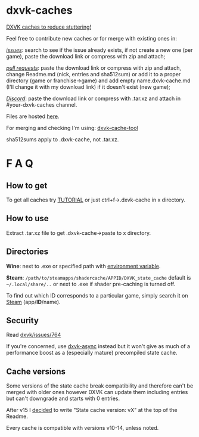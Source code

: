 # dxvk-caches
[DXVK caches to reduce stuttering!](https://github.com/doitsujin/dxvk#state-cache)

Feel free to contribute new caches or for merge with existing ones in:

[_issues_](https://github.com/begin-theadventure/dxvk-caches/issues/): search to see if the issue already exists, if not create a new one (per game), paste the download link or compress with zip and attach;

[_pull requests_](https://github.com/begin-theadventure/dxvk-caches/pulls): paste the download link or compress with zip and attach, change Readme.md (nick, entries and sha512sum) or add it to a proper directory (game or franchise->game) and add empty name.dxvk-cache.md (I'll change it with my download link) if it doesn't exist (new game);

[_Discord_](https://discord.gg/RsYQ4UPwth): paste the download link or compress with .tar.xz and attach in #your-dxvk-caches channel.

Files are hosted [here](https://sam.nl.tab.digital/s/oZRKz5So2B8gbzY).

For merging and checking I'm using: [dxvk-cache-tool](https://github.com/DarkTigrus/dxvk-cache-tool)

sha512sums apply to .dxvk-cache, not .tar.xz.

# F A Q
## How to get
To get all caches try [TUTORIAL](https://github.com/begin-theadventure/get-dxvk-caches/blob/main/script/TUTORIAL.md) or just ctrl+f->.dxvk-cache in x directory.
## How to use
Extract .tar.xz file to get .dxvk-cache->paste to x directory.
## Directories
**Wine**: next to .exe or specified path with [environment variable](https://github.com/doitsujin/dxvk#state-cache).

**Steam**: `/path/to/steamapps/shadercache/APPID/DXVK_state_cache` default is `~/.local/share/..` or next to .exe if shader pre-caching is turned off. 

To find out which ID corresponds to a particular game, simply search it on [Steam](https://store.steampowered.com/search/) (app/**ID**/name).
## Security
Read [dxvk/issues/764](https://github.com/doitsujin/dxvk/issues/764)

If you're concerned, use [dxvk-async](https://github.com/Sporif/dxvk-async) instead but it won't give as much of a performance boost as a (especially mature) precompiled state cache.
## Cache versions
Some versions of the state cache break compatibility and therefore can't be merged with older ones however DXVK can update them including entries but can't downgrade and starts with 0 entries.

After v15 I [decided](https://github.com/begin-theadventure/dxvk-caches/discussions/39) to write "State cache version: vX" at the top of the Readme.

Every cache is compatible with versions v10-14, unless noted.
